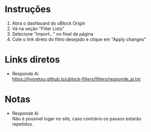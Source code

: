 # Instruções
1. Abra o dashboard do uBlock Origin
2. Vá na seção "Filter Lists"
3. Selecione "Import..." no final da página
4. Cole o link direto do filtro desejado e clique em "Apply changes"

# Links diretos

- Responde Aí <br />
https://hyoretsu.github.io/ublock-filters/filters/responde_ai.txt

# Notas
- Responde Aí <br />
Não é possível logar no site, caso contrário os passos estarão repetidos.
